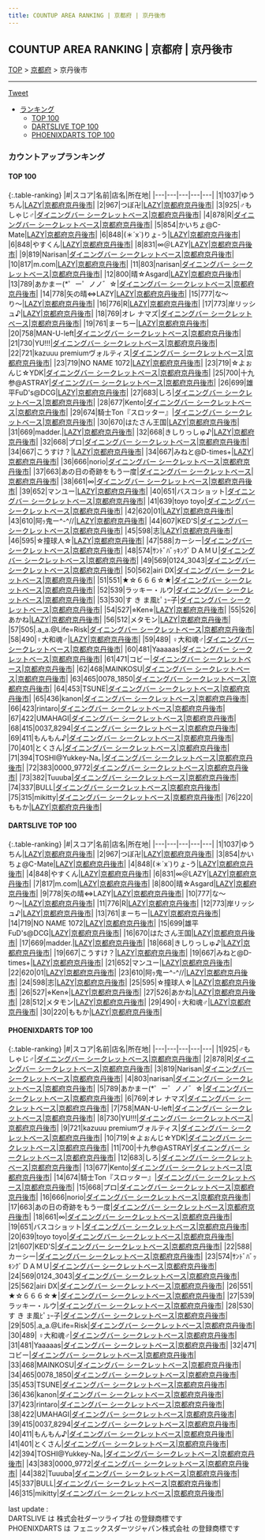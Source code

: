 ```yaml
---
title: COUNTUP AREA RANKING | 京都府 | 京丹後市
---
```

## COUNTUP AREA RANKING | 京都府 | 京丹後市

[TOP](/darts/rank/) > [京都府](/darts/rank/京都府/) > 京丹後市

___

<a href="https://twitter.com/share?ref_src=twsrc%5Etfw" data-text="COUNTUP AREA RANKING | 京都府京丹後市" class="twitter-share-button" data-hashtags="DARTSLIVE,PHOENIXDARTS,darts,ダーツ" data-show-count="false">Tweet</a>

* [ランキング](#カウントアップランキング)
    * [TOP 100](#top-100)
    * [DARTSLIVE TOP 100](#dartslive-top-100)
    * [PHOENIXDARTS TOP 100](#phoenixdarts-top-100)

### カウントアップランキング

#### TOP 100



{:.table-ranking}
|#|スコア|名前|店名|所在地|
|---|---|---|---|---|
|1|1037|<span class="rank-name-dl">ゆうちん</span>|<a href="https://search.dartslive.com/jp/shop/1de4281c0feec5f90d9b047a20a7ba1e">LAZY</a>|<a href="/darts/rank/京都府/京丹後市">京都府京丹後市</a>|
|2|967|<span class="rank-name-dl">つぼ卍</span>|<a href="https://search.dartslive.com/jp/shop/1de4281c0feec5f90d9b047a20a7ba1e">LAZY</a>|<a href="/darts/rank/京都府/京丹後市">京都府京丹後市</a>|
|3|925|<span class="rank-name-pd">♂もしゃじ♂</span>|<a href="https://vs.phoenixdarts.com/jp/shop/shopDetailInfo/s_90123?s_seq=90123">ダイニングバー シークレットベース</a>|<a href="/darts/rank/京都府/京丹後市">京都府京丹後市</a>|
|4|878|<span class="rank-name-pd">R</span>|<a href="https://vs.phoenixdarts.com/jp/shop/shopDetailInfo/s_90123?s_seq=90123">ダイニングバー シークレットベース</a>|<a href="/darts/rank/京都府/京丹後市">京都府京丹後市</a>|
|5|854|<span class="rank-name-dl">かいちょ@C-Mate</span>|<a href="https://search.dartslive.com/jp/shop/1de4281c0feec5f90d9b047a20a7ba1e">LAZY</a>|<a href="/darts/rank/京都府/京丹後市">京都府京丹後市</a>|
|6|848|<span class="rank-name-dl">(＊´x`)りょ-う</span>|<a href="https://search.dartslive.com/jp/shop/1de4281c0feec5f90d9b047a20a7ba1e">LAZY</a>|<a href="/darts/rank/京都府/京丹後市">京都府京丹後市</a>|
|6|848|<span class="rank-name-dl">やすくん</span>|<a href="https://search.dartslive.com/jp/shop/1de4281c0feec5f90d9b047a20a7ba1e">LAZY</a>|<a href="/darts/rank/京都府/京丹後市">京都府京丹後市</a>|
|8|831|<span class="rank-name-dl">∞＠LAZY</span>|<a href="https://search.dartslive.com/jp/shop/1de4281c0feec5f90d9b047a20a7ba1e">LAZY</a>|<a href="/darts/rank/京都府/京丹後市">京都府京丹後市</a>|
|9|819|<span class="rank-name-pd">Narisan</span>|<a href="https://vs.phoenixdarts.com/jp/shop/shopDetailInfo/s_90123?s_seq=90123">ダイニングバー シークレットベース</a>|<a href="/darts/rank/京都府/京丹後市">京都府京丹後市</a>|
|10|817|<span class="rank-name-dl">m.com</span>|<a href="https://search.dartslive.com/jp/shop/1de4281c0feec5f90d9b047a20a7ba1e">LAZY</a>|<a href="/darts/rank/京都府/京丹後市">京都府京丹後市</a>|
|11|803|<span class="rank-name-pd">narisan</span>|<a href="https://vs.phoenixdarts.com/jp/shop/shopDetailInfo/s_90123?s_seq=90123">ダイニングバー シークレットベース</a>|<a href="/darts/rank/京都府/京丹後市">京都府京丹後市</a>|
|12|800|<span class="rank-name-dl">晴☆Asgard</span>|<a href="https://search.dartslive.com/jp/shop/1de4281c0feec5f90d9b047a20a7ba1e">LAZY</a>|<a href="/darts/rank/京都府/京丹後市">京都府京丹後市</a>|
|13|789|<span class="rank-name-pd">あかまー(*゜ー゜ノノ゛☆</span>|<a href="https://vs.phoenixdarts.com/jp/shop/shopDetailInfo/s_90123?s_seq=90123">ダイニングバー シークレットベース</a>|<a href="/darts/rank/京都府/京丹後市">京都府京丹後市</a>|
|14|778|<span class="rank-name-dl">矢の晴⇔LAZY</span>|<a href="https://search.dartslive.com/jp/shop/1de4281c0feec5f90d9b047a20a7ba1e">LAZY</a>|<a href="/darts/rank/京都府/京丹後市">京都府京丹後市</a>|
|15|777|<span class="rank-name-dl">な〜り〜</span>|<a href="https://search.dartslive.com/jp/shop/1de4281c0feec5f90d9b047a20a7ba1e">LAZY</a>|<a href="/darts/rank/京都府/京丹後市">京都府京丹後市</a>|
|16|776|<span class="rank-name-dl">R</span>|<a href="https://search.dartslive.com/jp/shop/1de4281c0feec5f90d9b047a20a7ba1e">LAZY</a>|<a href="/darts/rank/京都府/京丹後市">京都府京丹後市</a>|
|17|773|<span class="rank-name-dl">岸リッシュ♪</span>|<a href="https://search.dartslive.com/jp/shop/1de4281c0feec5f90d9b047a20a7ba1e">LAZY</a>|<a href="/darts/rank/京都府/京丹後市">京都府京丹後市</a>|
|18|769|<span class="rank-name-pd">オレ ナマズ</span>|<a href="https://vs.phoenixdarts.com/jp/shop/shopDetailInfo/s_90123?s_seq=90123">ダイニングバー シークレットベース</a>|<a href="/darts/rank/京都府/京丹後市">京都府京丹後市</a>|
|19|761|<span class="rank-name-dl">まーちー</span>|<a href="https://search.dartslive.com/jp/shop/1de4281c0feec5f90d9b047a20a7ba1e">LAZY</a>|<a href="/darts/rank/京都府/京丹後市">京都府京丹後市</a>|
|20|758|<span class="rank-name-pd">MAN-U-left</span>|<a href="https://vs.phoenixdarts.com/jp/shop/shopDetailInfo/s_90123?s_seq=90123">ダイニングバー シークレットベース</a>|<a href="/darts/rank/京都府/京丹後市">京都府京丹後市</a>|
|21|730|<span class="rank-name-pd">YU!!!</span>|<a href="https://vs.phoenixdarts.com/jp/shop/shopDetailInfo/s_90123?s_seq=90123">ダイニングバー シークレットベース</a>|<a href="/darts/rank/京都府/京丹後市">京都府京丹後市</a>|
|22|721|<span class="rank-name-pd">kazuuu premiumヴォルティス</span>|<a href="https://vs.phoenixdarts.com/jp/shop/shopDetailInfo/s_90123?s_seq=90123">ダイニングバー シークレットベース</a>|<a href="/darts/rank/京都府/京丹後市">京都府京丹後市</a>|
|23|719|<span class="rank-name-dl">NO NAME 1072</span>|<a href="https://search.dartslive.com/jp/shop/1de4281c0feec5f90d9b047a20a7ba1e">LAZY</a>|<a href="/darts/rank/京都府/京丹後市">京都府京丹後市</a>|
|23|719|<span class="rank-name-pd">☆よぉんじ☆YDK</span>|<a href="https://vs.phoenixdarts.com/jp/shop/shopDetailInfo/s_90123?s_seq=90123">ダイニングバー シークレットベース</a>|<a href="/darts/rank/京都府/京丹後市">京都府京丹後市</a>|
|25|700|<span class="rank-name-pd">十九参@ASTRAY</span>|<a href="https://vs.phoenixdarts.com/jp/shop/shopDetailInfo/s_90123?s_seq=90123">ダイニングバー シークレットベース</a>|<a href="/darts/rank/京都府/京丹後市">京都府京丹後市</a>|
|26|699|<span class="rank-name-dl">雄平FuD&#x27;s@DCG</span>|<a href="https://search.dartslive.com/jp/shop/1de4281c0feec5f90d9b047a20a7ba1e">LAZY</a>|<a href="/darts/rank/京都府/京丹後市">京都府京丹後市</a>|
|27|683|<span class="rank-name-pd">しろ</span>|<a href="https://vs.phoenixdarts.com/jp/shop/shopDetailInfo/s_90123?s_seq=90123">ダイニングバー シークレットベース</a>|<a href="/darts/rank/京都府/京丹後市">京都府京丹後市</a>|
|28|677|<span class="rank-name-pd">Kento</span>|<a href="https://vs.phoenixdarts.com/jp/shop/shopDetailInfo/s_90123?s_seq=90123">ダイニングバー シークレットベース</a>|<a href="/darts/rank/京都府/京丹後市">京都府京丹後市</a>|
|29|674|<span class="rank-name-pd">騎士Ton『スロッター』</span>|<a href="https://vs.phoenixdarts.com/jp/shop/shopDetailInfo/s_90123?s_seq=90123">ダイニングバー シークレットベース</a>|<a href="/darts/rank/京都府/京丹後市">京都府京丹後市</a>|
|30|670|<span class="rank-name-dl">はたさん王国</span>|<a href="https://search.dartslive.com/jp/shop/1de4281c0feec5f90d9b047a20a7ba1e">LAZY</a>|<a href="/darts/rank/京都府/京丹後市">京都府京丹後市</a>|
|31|669|<span class="rank-name-dl">madder.</span>|<a href="https://search.dartslive.com/jp/shop/1de4281c0feec5f90d9b047a20a7ba1e">LAZY</a>|<a href="/darts/rank/京都府/京丹後市">京都府京丹後市</a>|
|32|668|<span class="rank-name-dl">きしりっしゅ♪</span>|<a href="https://search.dartslive.com/jp/shop/1de4281c0feec5f90d9b047a20a7ba1e">LAZY</a>|<a href="/darts/rank/京都府/京丹後市">京都府京丹後市</a>|
|32|668|<span class="rank-name-pd">プロ</span>|<a href="https://vs.phoenixdarts.com/jp/shop/shopDetailInfo/s_90123?s_seq=90123">ダイニングバー シークレットベース</a>|<a href="/darts/rank/京都府/京丹後市">京都府京丹後市</a>|
|34|667|<span class="rank-name-dl">こうすけ？</span>|<a href="https://search.dartslive.com/jp/shop/1de4281c0feec5f90d9b047a20a7ba1e">LAZY</a>|<a href="/darts/rank/京都府/京丹後市">京都府京丹後市</a>|
|34|667|<span class="rank-name-dl">みねと@D-times+</span>|<a href="https://search.dartslive.com/jp/shop/1de4281c0feec5f90d9b047a20a7ba1e">LAZY</a>|<a href="/darts/rank/京都府/京丹後市">京都府京丹後市</a>|
|36|666|<span class="rank-name-pd">norio</span>|<a href="https://vs.phoenixdarts.com/jp/shop/shopDetailInfo/s_90123?s_seq=90123">ダイニングバー シークレットベース</a>|<a href="/darts/rank/京都府/京丹後市">京都府京丹後市</a>|
|37|663|<span class="rank-name-pd">あの日の奇跡をもう一度</span>|<a href="https://vs.phoenixdarts.com/jp/shop/shopDetailInfo/s_90123?s_seq=90123">ダイニングバー シークレットベース</a>|<a href="/darts/rank/京都府/京丹後市">京都府京丹後市</a>|
|38|661|<span class="rank-name-pd">∞</span>|<a href="https://vs.phoenixdarts.com/jp/shop/shopDetailInfo/s_90123?s_seq=90123">ダイニングバー シークレットベース</a>|<a href="/darts/rank/京都府/京丹後市">京都府京丹後市</a>|
|39|652|<span class="rank-name-dl">マンユー</span>|<a href="https://search.dartslive.com/jp/shop/1de4281c0feec5f90d9b047a20a7ba1e">LAZY</a>|<a href="/darts/rank/京都府/京丹後市">京都府京丹後市</a>|
|40|651|<span class="rank-name-pd">バスコショット</span>|<a href="https://vs.phoenixdarts.com/jp/shop/shopDetailInfo/s_90123?s_seq=90123">ダイニングバー シークレットベース</a>|<a href="/darts/rank/京都府/京丹後市">京都府京丹後市</a>|
|41|639|<span class="rank-name-pd">toyo toyo</span>|<a href="https://vs.phoenixdarts.com/jp/shop/shopDetailInfo/s_90123?s_seq=90123">ダイニングバー シークレットベース</a>|<a href="/darts/rank/京都府/京丹後市">京都府京丹後市</a>|
|42|620|<span class="rank-name-dl">01</span>|<a href="https://search.dartslive.com/jp/shop/1de4281c0feec5f90d9b047a20a7ba1e">LAZY</a>|<a href="/darts/rank/京都府/京丹後市">京都府京丹後市</a>|
|43|610|<span class="rank-name-dl">阿ｯ鬼ー^-^//</span>|<a href="https://search.dartslive.com/jp/shop/1de4281c0feec5f90d9b047a20a7ba1e">LAZY</a>|<a href="/darts/rank/京都府/京丹後市">京都府京丹後市</a>|
|44|607|<span class="rank-name-pd">KED&#x27;S</span>|<a href="https://vs.phoenixdarts.com/jp/shop/shopDetailInfo/s_90123?s_seq=90123">ダイニングバー シークレットベース</a>|<a href="/darts/rank/京都府/京丹後市">京都府京丹後市</a>|
|45|598|<span class="rank-name-dl">志</span>|<a href="https://search.dartslive.com/jp/shop/1de4281c0feec5f90d9b047a20a7ba1e">LAZY</a>|<a href="/darts/rank/京都府/京丹後市">京都府京丹後市</a>|
|46|595|<span class="rank-name-dl">☆撞球人☆</span>|<a href="https://search.dartslive.com/jp/shop/1de4281c0feec5f90d9b047a20a7ba1e">LAZY</a>|<a href="/darts/rank/京都府/京丹後市">京都府京丹後市</a>|
|47|588|<span class="rank-name-pd">カーシー</span>|<a href="https://vs.phoenixdarts.com/jp/shop/shopDetailInfo/s_90123?s_seq=90123">ダイニングバー シークレットベース</a>|<a href="/darts/rank/京都府/京丹後市">京都府京丹後市</a>|
|48|574|<span class="rank-name-pd">ｻﾝﾄﾞﾊﾞｯｷﾝｸﾞＤＡＭＵ</span>|<a href="https://vs.phoenixdarts.com/jp/shop/shopDetailInfo/s_90123?s_seq=90123">ダイニングバー シークレットベース</a>|<a href="/darts/rank/京都府/京丹後市">京都府京丹後市</a>|
|49|569|<span class="rank-name-pd">0124_3043</span>|<a href="https://vs.phoenixdarts.com/jp/shop/shopDetailInfo/s_90123?s_seq=90123">ダイニングバー シークレットベース</a>|<a href="/darts/rank/京都府/京丹後市">京都府京丹後市</a>|
|50|562|<span class="rank-name-pd">airi DX</span>|<a href="https://vs.phoenixdarts.com/jp/shop/shopDetailInfo/s_90123?s_seq=90123">ダイニングバー シークレットベース</a>|<a href="/darts/rank/京都府/京丹後市">京都府京丹後市</a>|
|51|551|<span class="rank-name-pd">★☆６６６☆★</span>|<a href="https://vs.phoenixdarts.com/jp/shop/shopDetailInfo/s_90123?s_seq=90123">ダイニングバー シークレットベース</a>|<a href="/darts/rank/京都府/京丹後市">京都府京丹後市</a>|
|52|539|<span class="rank-name-pd">ラッキー・ルウ</span>|<a href="https://vs.phoenixdarts.com/jp/shop/shopDetailInfo/s_90123?s_seq=90123">ダイニングバー シークレットベース</a>|<a href="/darts/rank/京都府/京丹後市">京都府京丹後市</a>|
|53|530|<span class="rank-name-pd">す き ま風ﾋﾟｭｰ子</span>|<a href="https://vs.phoenixdarts.com/jp/shop/shopDetailInfo/s_90123?s_seq=90123">ダイニングバー シークレットベース</a>|<a href="/darts/rank/京都府/京丹後市">京都府京丹後市</a>|
|54|527|<span class="rank-name-dl">⭐︎Ken⭐︎</span>|<a href="https://search.dartslive.com/jp/shop/1de4281c0feec5f90d9b047a20a7ba1e">LAZY</a>|<a href="/darts/rank/京都府/京丹後市">京都府京丹後市</a>|
|55|526|<span class="rank-name-dl">あかね</span>|<a href="https://search.dartslive.com/jp/shop/1de4281c0feec5f90d9b047a20a7ba1e">LAZY</a>|<a href="/darts/rank/京都府/京丹後市">京都府京丹後市</a>|
|56|512|<span class="rank-name-dl">メタモン</span>|<a href="https://search.dartslive.com/jp/shop/1de4281c0feec5f90d9b047a20a7ba1e">LAZY</a>|<a href="/darts/rank/京都府/京丹後市">京都府京丹後市</a>|
|57|505|<span class="rank-name-pd">.a_a.@Life=Risk</span>|<a href="https://vs.phoenixdarts.com/jp/shop/shopDetailInfo/s_90123?s_seq=90123">ダイニングバー シークレットベース</a>|<a href="/darts/rank/京都府/京丹後市">京都府京丹後市</a>|
|58|490|<span class="rank-name-dl">♀大和魂♂</span>|<a href="https://search.dartslive.com/jp/shop/1de4281c0feec5f90d9b047a20a7ba1e">LAZY</a>|<a href="/darts/rank/京都府/京丹後市">京都府京丹後市</a>|
|59|489|<span class="rank-name-pd">︎︎ ♀大和魂♂</span>|<a href="https://vs.phoenixdarts.com/jp/shop/shopDetailInfo/s_90123?s_seq=90123">ダイニングバー シークレットベース</a>|<a href="/darts/rank/京都府/京丹後市">京都府京丹後市</a>|
|60|481|<span class="rank-name-pd">Yaaaaas</span>|<a href="https://vs.phoenixdarts.com/jp/shop/shopDetailInfo/s_90123?s_seq=90123">ダイニングバー シークレットベース</a>|<a href="/darts/rank/京都府/京丹後市">京都府京丹後市</a>|
|61|471|<span class="rank-name-pd">コビー</span>|<a href="https://vs.phoenixdarts.com/jp/shop/shopDetailInfo/s_90123?s_seq=90123">ダイニングバー シークレットベース</a>|<a href="/darts/rank/京都府/京丹後市">京都府京丹後市</a>|
|62|468|<span class="rank-name-pd">MAINKOSU</span>|<a href="https://vs.phoenixdarts.com/jp/shop/shopDetailInfo/s_90123?s_seq=90123">ダイニングバー シークレットベース</a>|<a href="/darts/rank/京都府/京丹後市">京都府京丹後市</a>|
|63|465|<span class="rank-name-pd">0078_1850</span>|<a href="https://vs.phoenixdarts.com/jp/shop/shopDetailInfo/s_90123?s_seq=90123">ダイニングバー シークレットベース</a>|<a href="/darts/rank/京都府/京丹後市">京都府京丹後市</a>|
|64|453|<span class="rank-name-pd">TSUNE</span>|<a href="https://vs.phoenixdarts.com/jp/shop/shopDetailInfo/s_90123?s_seq=90123">ダイニングバー シークレットベース</a>|<a href="/darts/rank/京都府/京丹後市">京都府京丹後市</a>|
|65|436|<span class="rank-name-pd">kanon</span>|<a href="https://vs.phoenixdarts.com/jp/shop/shopDetailInfo/s_90123?s_seq=90123">ダイニングバー シークレットベース</a>|<a href="/darts/rank/京都府/京丹後市">京都府京丹後市</a>|
|66|423|<span class="rank-name-pd">rintaro</span>|<a href="https://vs.phoenixdarts.com/jp/shop/shopDetailInfo/s_90123?s_seq=90123">ダイニングバー シークレットベース</a>|<a href="/darts/rank/京都府/京丹後市">京都府京丹後市</a>|
|67|422|<span class="rank-name-pd">UMAHAGI</span>|<a href="https://vs.phoenixdarts.com/jp/shop/shopDetailInfo/s_90123?s_seq=90123">ダイニングバー シークレットベース</a>|<a href="/darts/rank/京都府/京丹後市">京都府京丹後市</a>|
|68|415|<span class="rank-name-pd">0037_8294</span>|<a href="https://vs.phoenixdarts.com/jp/shop/shopDetailInfo/s_90123?s_seq=90123">ダイニングバー シークレットベース</a>|<a href="/darts/rank/京都府/京丹後市">京都府京丹後市</a>|
|69|411|<span class="rank-name-pd">もんもん♪</span>|<a href="https://vs.phoenixdarts.com/jp/shop/shopDetailInfo/s_90123?s_seq=90123">ダイニングバー シークレットベース</a>|<a href="/darts/rank/京都府/京丹後市">京都府京丹後市</a>|
|70|401|<span class="rank-name-pd">とくさん</span>|<a href="https://vs.phoenixdarts.com/jp/shop/shopDetailInfo/s_90123?s_seq=90123">ダイニングバー シークレットベース</a>|<a href="/darts/rank/京都府/京丹後市">京都府京丹後市</a>|
|71|394|<span class="rank-name-pd">TOSHI@Yukkey-Na｡</span>|<a href="https://vs.phoenixdarts.com/jp/shop/shopDetailInfo/s_90123?s_seq=90123">ダイニングバー シークレットベース</a>|<a href="/darts/rank/京都府/京丹後市">京都府京丹後市</a>|
|72|383|<span class="rank-name-pd">0000_9772</span>|<a href="https://vs.phoenixdarts.com/jp/shop/shopDetailInfo/s_90123?s_seq=90123">ダイニングバー シークレットベース</a>|<a href="/darts/rank/京都府/京丹後市">京都府京丹後市</a>|
|73|382|<span class="rank-name-pd">Tuuuba</span>|<a href="https://vs.phoenixdarts.com/jp/shop/shopDetailInfo/s_90123?s_seq=90123">ダイニングバー シークレットベース</a>|<a href="/darts/rank/京都府/京丹後市">京都府京丹後市</a>|
|74|337|<span class="rank-name-pd">BULL</span>|<a href="https://vs.phoenixdarts.com/jp/shop/shopDetailInfo/s_90123?s_seq=90123">ダイニングバー シークレットベース</a>|<a href="/darts/rank/京都府/京丹後市">京都府京丹後市</a>|
|75|315|<span class="rank-name-pd">mikitty</span>|<a href="https://vs.phoenixdarts.com/jp/shop/shopDetailInfo/s_90123?s_seq=90123">ダイニングバー シークレットベース</a>|<a href="/darts/rank/京都府/京丹後市">京都府京丹後市</a>|
|76|220|<span class="rank-name-dl">ももか</span>|<a href="https://search.dartslive.com/jp/shop/1de4281c0feec5f90d9b047a20a7ba1e">LAZY</a>|<a href="/darts/rank/京都府/京丹後市">京都府京丹後市</a>|


#### DARTSLIVE TOP 100



{:.table-ranking}
|#|スコア|名前|店名|所在地|
|---|---|---|---|---|
|1|1037|<span class="rank-name-dl">ゆうちん</span>|<a href="https://search.dartslive.com/jp/shop/1de4281c0feec5f90d9b047a20a7ba1e">LAZY</a>|<a href="/darts/rank/京都府/京丹後市">京都府京丹後市</a>|
|2|967|<span class="rank-name-dl">つぼ卍</span>|<a href="https://search.dartslive.com/jp/shop/1de4281c0feec5f90d9b047a20a7ba1e">LAZY</a>|<a href="/darts/rank/京都府/京丹後市">京都府京丹後市</a>|
|3|854|<span class="rank-name-dl">かいちょ@C-Mate</span>|<a href="https://search.dartslive.com/jp/shop/1de4281c0feec5f90d9b047a20a7ba1e">LAZY</a>|<a href="/darts/rank/京都府/京丹後市">京都府京丹後市</a>|
|4|848|<span class="rank-name-dl">(＊´x`)りょ-う</span>|<a href="https://search.dartslive.com/jp/shop/1de4281c0feec5f90d9b047a20a7ba1e">LAZY</a>|<a href="/darts/rank/京都府/京丹後市">京都府京丹後市</a>|
|4|848|<span class="rank-name-dl">やすくん</span>|<a href="https://search.dartslive.com/jp/shop/1de4281c0feec5f90d9b047a20a7ba1e">LAZY</a>|<a href="/darts/rank/京都府/京丹後市">京都府京丹後市</a>|
|6|831|<span class="rank-name-dl">∞＠LAZY</span>|<a href="https://search.dartslive.com/jp/shop/1de4281c0feec5f90d9b047a20a7ba1e">LAZY</a>|<a href="/darts/rank/京都府/京丹後市">京都府京丹後市</a>|
|7|817|<span class="rank-name-dl">m.com</span>|<a href="https://search.dartslive.com/jp/shop/1de4281c0feec5f90d9b047a20a7ba1e">LAZY</a>|<a href="/darts/rank/京都府/京丹後市">京都府京丹後市</a>|
|8|800|<span class="rank-name-dl">晴☆Asgard</span>|<a href="https://search.dartslive.com/jp/shop/1de4281c0feec5f90d9b047a20a7ba1e">LAZY</a>|<a href="/darts/rank/京都府/京丹後市">京都府京丹後市</a>|
|9|778|<span class="rank-name-dl">矢の晴⇔LAZY</span>|<a href="https://search.dartslive.com/jp/shop/1de4281c0feec5f90d9b047a20a7ba1e">LAZY</a>|<a href="/darts/rank/京都府/京丹後市">京都府京丹後市</a>|
|10|777|<span class="rank-name-dl">な〜り〜</span>|<a href="https://search.dartslive.com/jp/shop/1de4281c0feec5f90d9b047a20a7ba1e">LAZY</a>|<a href="/darts/rank/京都府/京丹後市">京都府京丹後市</a>|
|11|776|<span class="rank-name-dl">R</span>|<a href="https://search.dartslive.com/jp/shop/1de4281c0feec5f90d9b047a20a7ba1e">LAZY</a>|<a href="/darts/rank/京都府/京丹後市">京都府京丹後市</a>|
|12|773|<span class="rank-name-dl">岸リッシュ♪</span>|<a href="https://search.dartslive.com/jp/shop/1de4281c0feec5f90d9b047a20a7ba1e">LAZY</a>|<a href="/darts/rank/京都府/京丹後市">京都府京丹後市</a>|
|13|761|<span class="rank-name-dl">まーちー</span>|<a href="https://search.dartslive.com/jp/shop/1de4281c0feec5f90d9b047a20a7ba1e">LAZY</a>|<a href="/darts/rank/京都府/京丹後市">京都府京丹後市</a>|
|14|719|<span class="rank-name-dl">NO NAME 1072</span>|<a href="https://search.dartslive.com/jp/shop/1de4281c0feec5f90d9b047a20a7ba1e">LAZY</a>|<a href="/darts/rank/京都府/京丹後市">京都府京丹後市</a>|
|15|699|<span class="rank-name-dl">雄平FuD&#x27;s@DCG</span>|<a href="https://search.dartslive.com/jp/shop/1de4281c0feec5f90d9b047a20a7ba1e">LAZY</a>|<a href="/darts/rank/京都府/京丹後市">京都府京丹後市</a>|
|16|670|<span class="rank-name-dl">はたさん王国</span>|<a href="https://search.dartslive.com/jp/shop/1de4281c0feec5f90d9b047a20a7ba1e">LAZY</a>|<a href="/darts/rank/京都府/京丹後市">京都府京丹後市</a>|
|17|669|<span class="rank-name-dl">madder.</span>|<a href="https://search.dartslive.com/jp/shop/1de4281c0feec5f90d9b047a20a7ba1e">LAZY</a>|<a href="/darts/rank/京都府/京丹後市">京都府京丹後市</a>|
|18|668|<span class="rank-name-dl">きしりっしゅ♪</span>|<a href="https://search.dartslive.com/jp/shop/1de4281c0feec5f90d9b047a20a7ba1e">LAZY</a>|<a href="/darts/rank/京都府/京丹後市">京都府京丹後市</a>|
|19|667|<span class="rank-name-dl">こうすけ？</span>|<a href="https://search.dartslive.com/jp/shop/1de4281c0feec5f90d9b047a20a7ba1e">LAZY</a>|<a href="/darts/rank/京都府/京丹後市">京都府京丹後市</a>|
|19|667|<span class="rank-name-dl">みねと@D-times+</span>|<a href="https://search.dartslive.com/jp/shop/1de4281c0feec5f90d9b047a20a7ba1e">LAZY</a>|<a href="/darts/rank/京都府/京丹後市">京都府京丹後市</a>|
|21|652|<span class="rank-name-dl">マンユー</span>|<a href="https://search.dartslive.com/jp/shop/1de4281c0feec5f90d9b047a20a7ba1e">LAZY</a>|<a href="/darts/rank/京都府/京丹後市">京都府京丹後市</a>|
|22|620|<span class="rank-name-dl">01</span>|<a href="https://search.dartslive.com/jp/shop/1de4281c0feec5f90d9b047a20a7ba1e">LAZY</a>|<a href="/darts/rank/京都府/京丹後市">京都府京丹後市</a>|
|23|610|<span class="rank-name-dl">阿ｯ鬼ー^-^//</span>|<a href="https://search.dartslive.com/jp/shop/1de4281c0feec5f90d9b047a20a7ba1e">LAZY</a>|<a href="/darts/rank/京都府/京丹後市">京都府京丹後市</a>|
|24|598|<span class="rank-name-dl">志</span>|<a href="https://search.dartslive.com/jp/shop/1de4281c0feec5f90d9b047a20a7ba1e">LAZY</a>|<a href="/darts/rank/京都府/京丹後市">京都府京丹後市</a>|
|25|595|<span class="rank-name-dl">☆撞球人☆</span>|<a href="https://search.dartslive.com/jp/shop/1de4281c0feec5f90d9b047a20a7ba1e">LAZY</a>|<a href="/darts/rank/京都府/京丹後市">京都府京丹後市</a>|
|26|527|<span class="rank-name-dl">⭐︎Ken⭐︎</span>|<a href="https://search.dartslive.com/jp/shop/1de4281c0feec5f90d9b047a20a7ba1e">LAZY</a>|<a href="/darts/rank/京都府/京丹後市">京都府京丹後市</a>|
|27|526|<span class="rank-name-dl">あかね</span>|<a href="https://search.dartslive.com/jp/shop/1de4281c0feec5f90d9b047a20a7ba1e">LAZY</a>|<a href="/darts/rank/京都府/京丹後市">京都府京丹後市</a>|
|28|512|<span class="rank-name-dl">メタモン</span>|<a href="https://search.dartslive.com/jp/shop/1de4281c0feec5f90d9b047a20a7ba1e">LAZY</a>|<a href="/darts/rank/京都府/京丹後市">京都府京丹後市</a>|
|29|490|<span class="rank-name-dl">♀大和魂♂</span>|<a href="https://search.dartslive.com/jp/shop/1de4281c0feec5f90d9b047a20a7ba1e">LAZY</a>|<a href="/darts/rank/京都府/京丹後市">京都府京丹後市</a>|
|30|220|<span class="rank-name-dl">ももか</span>|<a href="https://search.dartslive.com/jp/shop/1de4281c0feec5f90d9b047a20a7ba1e">LAZY</a>|<a href="/darts/rank/京都府/京丹後市">京都府京丹後市</a>|


#### PHOENIXDARTS TOP 100



{:.table-ranking}
|#|スコア|名前|店名|所在地|
|---|---|---|---|---|
|1|925|<span class="rank-name-pd">♂もしゃじ♂</span>|<a href="https://vs.phoenixdarts.com/jp/shop/shopDetailInfo/s_90123?s_seq=90123">ダイニングバー シークレットベース</a>|<a href="/darts/rank/京都府/京丹後市">京都府京丹後市</a>|
|2|878|<span class="rank-name-pd">R</span>|<a href="https://vs.phoenixdarts.com/jp/shop/shopDetailInfo/s_90123?s_seq=90123">ダイニングバー シークレットベース</a>|<a href="/darts/rank/京都府/京丹後市">京都府京丹後市</a>|
|3|819|<span class="rank-name-pd">Narisan</span>|<a href="https://vs.phoenixdarts.com/jp/shop/shopDetailInfo/s_90123?s_seq=90123">ダイニングバー シークレットベース</a>|<a href="/darts/rank/京都府/京丹後市">京都府京丹後市</a>|
|4|803|<span class="rank-name-pd">narisan</span>|<a href="https://vs.phoenixdarts.com/jp/shop/shopDetailInfo/s_90123?s_seq=90123">ダイニングバー シークレットベース</a>|<a href="/darts/rank/京都府/京丹後市">京都府京丹後市</a>|
|5|789|<span class="rank-name-pd">あかまー(*゜ー゜ノノ゛☆</span>|<a href="https://vs.phoenixdarts.com/jp/shop/shopDetailInfo/s_90123?s_seq=90123">ダイニングバー シークレットベース</a>|<a href="/darts/rank/京都府/京丹後市">京都府京丹後市</a>|
|6|769|<span class="rank-name-pd">オレ ナマズ</span>|<a href="https://vs.phoenixdarts.com/jp/shop/shopDetailInfo/s_90123?s_seq=90123">ダイニングバー シークレットベース</a>|<a href="/darts/rank/京都府/京丹後市">京都府京丹後市</a>|
|7|758|<span class="rank-name-pd">MAN-U-left</span>|<a href="https://vs.phoenixdarts.com/jp/shop/shopDetailInfo/s_90123?s_seq=90123">ダイニングバー シークレットベース</a>|<a href="/darts/rank/京都府/京丹後市">京都府京丹後市</a>|
|8|730|<span class="rank-name-pd">YU!!!</span>|<a href="https://vs.phoenixdarts.com/jp/shop/shopDetailInfo/s_90123?s_seq=90123">ダイニングバー シークレットベース</a>|<a href="/darts/rank/京都府/京丹後市">京都府京丹後市</a>|
|9|721|<span class="rank-name-pd">kazuuu premiumヴォルティス</span>|<a href="https://vs.phoenixdarts.com/jp/shop/shopDetailInfo/s_90123?s_seq=90123">ダイニングバー シークレットベース</a>|<a href="/darts/rank/京都府/京丹後市">京都府京丹後市</a>|
|10|719|<span class="rank-name-pd">☆よぉんじ☆YDK</span>|<a href="https://vs.phoenixdarts.com/jp/shop/shopDetailInfo/s_90123?s_seq=90123">ダイニングバー シークレットベース</a>|<a href="/darts/rank/京都府/京丹後市">京都府京丹後市</a>|
|11|700|<span class="rank-name-pd">十九参@ASTRAY</span>|<a href="https://vs.phoenixdarts.com/jp/shop/shopDetailInfo/s_90123?s_seq=90123">ダイニングバー シークレットベース</a>|<a href="/darts/rank/京都府/京丹後市">京都府京丹後市</a>|
|12|683|<span class="rank-name-pd">しろ</span>|<a href="https://vs.phoenixdarts.com/jp/shop/shopDetailInfo/s_90123?s_seq=90123">ダイニングバー シークレットベース</a>|<a href="/darts/rank/京都府/京丹後市">京都府京丹後市</a>|
|13|677|<span class="rank-name-pd">Kento</span>|<a href="https://vs.phoenixdarts.com/jp/shop/shopDetailInfo/s_90123?s_seq=90123">ダイニングバー シークレットベース</a>|<a href="/darts/rank/京都府/京丹後市">京都府京丹後市</a>|
|14|674|<span class="rank-name-pd">騎士Ton『スロッター』</span>|<a href="https://vs.phoenixdarts.com/jp/shop/shopDetailInfo/s_90123?s_seq=90123">ダイニングバー シークレットベース</a>|<a href="/darts/rank/京都府/京丹後市">京都府京丹後市</a>|
|15|668|<span class="rank-name-pd">プロ</span>|<a href="https://vs.phoenixdarts.com/jp/shop/shopDetailInfo/s_90123?s_seq=90123">ダイニングバー シークレットベース</a>|<a href="/darts/rank/京都府/京丹後市">京都府京丹後市</a>|
|16|666|<span class="rank-name-pd">norio</span>|<a href="https://vs.phoenixdarts.com/jp/shop/shopDetailInfo/s_90123?s_seq=90123">ダイニングバー シークレットベース</a>|<a href="/darts/rank/京都府/京丹後市">京都府京丹後市</a>|
|17|663|<span class="rank-name-pd">あの日の奇跡をもう一度</span>|<a href="https://vs.phoenixdarts.com/jp/shop/shopDetailInfo/s_90123?s_seq=90123">ダイニングバー シークレットベース</a>|<a href="/darts/rank/京都府/京丹後市">京都府京丹後市</a>|
|18|661|<span class="rank-name-pd">∞</span>|<a href="https://vs.phoenixdarts.com/jp/shop/shopDetailInfo/s_90123?s_seq=90123">ダイニングバー シークレットベース</a>|<a href="/darts/rank/京都府/京丹後市">京都府京丹後市</a>|
|19|651|<span class="rank-name-pd">バスコショット</span>|<a href="https://vs.phoenixdarts.com/jp/shop/shopDetailInfo/s_90123?s_seq=90123">ダイニングバー シークレットベース</a>|<a href="/darts/rank/京都府/京丹後市">京都府京丹後市</a>|
|20|639|<span class="rank-name-pd">toyo toyo</span>|<a href="https://vs.phoenixdarts.com/jp/shop/shopDetailInfo/s_90123?s_seq=90123">ダイニングバー シークレットベース</a>|<a href="/darts/rank/京都府/京丹後市">京都府京丹後市</a>|
|21|607|<span class="rank-name-pd">KED&#x27;S</span>|<a href="https://vs.phoenixdarts.com/jp/shop/shopDetailInfo/s_90123?s_seq=90123">ダイニングバー シークレットベース</a>|<a href="/darts/rank/京都府/京丹後市">京都府京丹後市</a>|
|22|588|<span class="rank-name-pd">カーシー</span>|<a href="https://vs.phoenixdarts.com/jp/shop/shopDetailInfo/s_90123?s_seq=90123">ダイニングバー シークレットベース</a>|<a href="/darts/rank/京都府/京丹後市">京都府京丹後市</a>|
|23|574|<span class="rank-name-pd">ｻﾝﾄﾞﾊﾞｯｷﾝｸﾞＤＡＭＵ</span>|<a href="https://vs.phoenixdarts.com/jp/shop/shopDetailInfo/s_90123?s_seq=90123">ダイニングバー シークレットベース</a>|<a href="/darts/rank/京都府/京丹後市">京都府京丹後市</a>|
|24|569|<span class="rank-name-pd">0124_3043</span>|<a href="https://vs.phoenixdarts.com/jp/shop/shopDetailInfo/s_90123?s_seq=90123">ダイニングバー シークレットベース</a>|<a href="/darts/rank/京都府/京丹後市">京都府京丹後市</a>|
|25|562|<span class="rank-name-pd">airi DX</span>|<a href="https://vs.phoenixdarts.com/jp/shop/shopDetailInfo/s_90123?s_seq=90123">ダイニングバー シークレットベース</a>|<a href="/darts/rank/京都府/京丹後市">京都府京丹後市</a>|
|26|551|<span class="rank-name-pd">★☆６６６☆★</span>|<a href="https://vs.phoenixdarts.com/jp/shop/shopDetailInfo/s_90123?s_seq=90123">ダイニングバー シークレットベース</a>|<a href="/darts/rank/京都府/京丹後市">京都府京丹後市</a>|
|27|539|<span class="rank-name-pd">ラッキー・ルウ</span>|<a href="https://vs.phoenixdarts.com/jp/shop/shopDetailInfo/s_90123?s_seq=90123">ダイニングバー シークレットベース</a>|<a href="/darts/rank/京都府/京丹後市">京都府京丹後市</a>|
|28|530|<span class="rank-name-pd">す き ま風ﾋﾟｭｰ子</span>|<a href="https://vs.phoenixdarts.com/jp/shop/shopDetailInfo/s_90123?s_seq=90123">ダイニングバー シークレットベース</a>|<a href="/darts/rank/京都府/京丹後市">京都府京丹後市</a>|
|29|505|<span class="rank-name-pd">.a_a.@Life=Risk</span>|<a href="https://vs.phoenixdarts.com/jp/shop/shopDetailInfo/s_90123?s_seq=90123">ダイニングバー シークレットベース</a>|<a href="/darts/rank/京都府/京丹後市">京都府京丹後市</a>|
|30|489|<span class="rank-name-pd">︎︎ ♀大和魂♂</span>|<a href="https://vs.phoenixdarts.com/jp/shop/shopDetailInfo/s_90123?s_seq=90123">ダイニングバー シークレットベース</a>|<a href="/darts/rank/京都府/京丹後市">京都府京丹後市</a>|
|31|481|<span class="rank-name-pd">Yaaaaas</span>|<a href="https://vs.phoenixdarts.com/jp/shop/shopDetailInfo/s_90123?s_seq=90123">ダイニングバー シークレットベース</a>|<a href="/darts/rank/京都府/京丹後市">京都府京丹後市</a>|
|32|471|<span class="rank-name-pd">コビー</span>|<a href="https://vs.phoenixdarts.com/jp/shop/shopDetailInfo/s_90123?s_seq=90123">ダイニングバー シークレットベース</a>|<a href="/darts/rank/京都府/京丹後市">京都府京丹後市</a>|
|33|468|<span class="rank-name-pd">MAINKOSU</span>|<a href="https://vs.phoenixdarts.com/jp/shop/shopDetailInfo/s_90123?s_seq=90123">ダイニングバー シークレットベース</a>|<a href="/darts/rank/京都府/京丹後市">京都府京丹後市</a>|
|34|465|<span class="rank-name-pd">0078_1850</span>|<a href="https://vs.phoenixdarts.com/jp/shop/shopDetailInfo/s_90123?s_seq=90123">ダイニングバー シークレットベース</a>|<a href="/darts/rank/京都府/京丹後市">京都府京丹後市</a>|
|35|453|<span class="rank-name-pd">TSUNE</span>|<a href="https://vs.phoenixdarts.com/jp/shop/shopDetailInfo/s_90123?s_seq=90123">ダイニングバー シークレットベース</a>|<a href="/darts/rank/京都府/京丹後市">京都府京丹後市</a>|
|36|436|<span class="rank-name-pd">kanon</span>|<a href="https://vs.phoenixdarts.com/jp/shop/shopDetailInfo/s_90123?s_seq=90123">ダイニングバー シークレットベース</a>|<a href="/darts/rank/京都府/京丹後市">京都府京丹後市</a>|
|37|423|<span class="rank-name-pd">rintaro</span>|<a href="https://vs.phoenixdarts.com/jp/shop/shopDetailInfo/s_90123?s_seq=90123">ダイニングバー シークレットベース</a>|<a href="/darts/rank/京都府/京丹後市">京都府京丹後市</a>|
|38|422|<span class="rank-name-pd">UMAHAGI</span>|<a href="https://vs.phoenixdarts.com/jp/shop/shopDetailInfo/s_90123?s_seq=90123">ダイニングバー シークレットベース</a>|<a href="/darts/rank/京都府/京丹後市">京都府京丹後市</a>|
|39|415|<span class="rank-name-pd">0037_8294</span>|<a href="https://vs.phoenixdarts.com/jp/shop/shopDetailInfo/s_90123?s_seq=90123">ダイニングバー シークレットベース</a>|<a href="/darts/rank/京都府/京丹後市">京都府京丹後市</a>|
|40|411|<span class="rank-name-pd">もんもん♪</span>|<a href="https://vs.phoenixdarts.com/jp/shop/shopDetailInfo/s_90123?s_seq=90123">ダイニングバー シークレットベース</a>|<a href="/darts/rank/京都府/京丹後市">京都府京丹後市</a>|
|41|401|<span class="rank-name-pd">とくさん</span>|<a href="https://vs.phoenixdarts.com/jp/shop/shopDetailInfo/s_90123?s_seq=90123">ダイニングバー シークレットベース</a>|<a href="/darts/rank/京都府/京丹後市">京都府京丹後市</a>|
|42|394|<span class="rank-name-pd">TOSHI@Yukkey-Na｡</span>|<a href="https://vs.phoenixdarts.com/jp/shop/shopDetailInfo/s_90123?s_seq=90123">ダイニングバー シークレットベース</a>|<a href="/darts/rank/京都府/京丹後市">京都府京丹後市</a>|
|43|383|<span class="rank-name-pd">0000_9772</span>|<a href="https://vs.phoenixdarts.com/jp/shop/shopDetailInfo/s_90123?s_seq=90123">ダイニングバー シークレットベース</a>|<a href="/darts/rank/京都府/京丹後市">京都府京丹後市</a>|
|44|382|<span class="rank-name-pd">Tuuuba</span>|<a href="https://vs.phoenixdarts.com/jp/shop/shopDetailInfo/s_90123?s_seq=90123">ダイニングバー シークレットベース</a>|<a href="/darts/rank/京都府/京丹後市">京都府京丹後市</a>|
|45|337|<span class="rank-name-pd">BULL</span>|<a href="https://vs.phoenixdarts.com/jp/shop/shopDetailInfo/s_90123?s_seq=90123">ダイニングバー シークレットベース</a>|<a href="/darts/rank/京都府/京丹後市">京都府京丹後市</a>|
|46|315|<span class="rank-name-pd">mikitty</span>|<a href="https://vs.phoenixdarts.com/jp/shop/shopDetailInfo/s_90123?s_seq=90123">ダイニングバー シークレットベース</a>|<a href="/darts/rank/京都府/京丹後市">京都府京丹後市</a>|


<div class="footer border-top border-gray-light mt-5 pt-3 text-right text-gray">
    last update : <span style="font-weight: italic" id="foot_last_modified"></span><br />
    DARTSLIVE は 株式会社ダーツライブ社 の登録商標です<br />
    PHOENIXDARTS は フェニックスダーツジャパン株式会社 の登録商標です<br />
</div>

<script src="https://cdnjs.cloudflare.com/ajax/libs/jquery.tablesorter/2.31.3/js/jquery.tablesorter.min.js" integrity="sha512-qzgd5cYSZcosqpzpn7zF2ZId8f/8CHmFKZ8j7mU4OUXTNRd5g+ZHBPsgKEwoqxCtdQvExE5LprwwPAgoicguNg==" crossorigin="anonymous" referrerpolicy="no-referrer"></script>
<link rel="stylesheet" href="https://cdnjs.cloudflare.com/ajax/libs/jquery.tablesorter/2.31.3/css/theme.default.min.css" integrity="sha512-wghhOJkjQX0Lh3NSWvNKeZ0ZpNn+SPVXX1Qyc9OCaogADktxrBiBdKGDoqVUOyhStvMBmJQ8ZdMHiR3wuEq8+w==" crossorigin="anonymous" referrerpolicy="no-referrer" />
<script>
$(function() {
    $(".table-ranking").tablesorter({sortList:[[0, 0]]});
    $("#foot_last_modified").text(formatDate(new Date(document.lastModified), 'yyyy-MM-dd HH:mm:ss'));
});
</script>

<script async src="https://platform.twitter.com/widgets.js" charset="utf-8"></script>